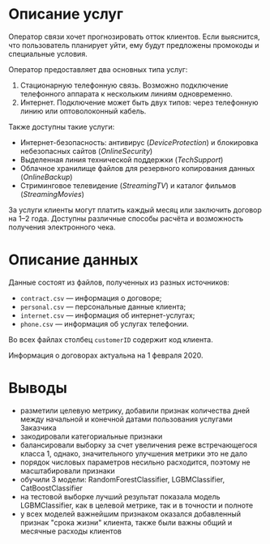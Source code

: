 # Описание услуг
Оператор связи хочет прогнозировать отток клиентов. Если выяснится, что пользователь планирует уйти, ему будут предложены промокоды и специальные условия. 

Оператор предоставляет два основных типа услуг: 
1. Стационарную телефонную связь. Возможно подключение телефонного аппарата к нескольким линиям одновременно.
2. Интернет. Подключение может быть двух типов: через телефонную линию или оптоволоконный кабель.  

Также доступны такие услуги:

- Интернет-безопасность: антивирус (*DeviceProtection*) и блокировка небезопасных сайтов (*OnlineSecurity*)
- Выделенная линия технической поддержки (*TechSupport*)
- Облачное хранилище файлов для резервного копирования данных (*OnlineBackup*)
- Стриминговое телевидение (*StreamingTV*) и каталог фильмов (*StreamingMovies*)

За услуги клиенты могут платить каждый месяц или заключить договор на 1–2 года. Доступны различные способы расчёта и возможность получения электронного чека.

# Описание данных
Данные состоят из файлов, полученных из разных источников:

- `contract.csv` — информация о договоре;
- `personal.csv` — персональные данные клиента;
- `internet.csv` — информация об интернет-услугах;
- `phone.csv` — информация об услугах телефонии.

Во всех файлах столбец `customerID` содержит код клиента.

Информация о договорах актуальна на 1 февраля 2020.

# Выводы
- разметили целевую метрику, добавили признак количества дней между начальной и конечной датами пользования услугами Заказчика
- закодировали категориальные признаки
- балансировали выборку за счет увеличения реже встречающегося класса 1, однако, значительного улучшения метрики это не дало
- порядок числовых параметров несильно расходится, поэтому не масштабировали признаки
- обучили 3 модели: RandomForestClassifier, LGBMClassifier, CatBoostClassifier
- на тестовой выборке лучший результат показала модель LGBMClassifier, как в целевой метрике, так и в точности и полноте
- у всех моделей важнейшим признаком оказался добавленный признак "срока жизни" клиента, также были важны общий и месячные расходы клиентов